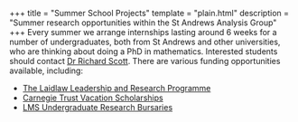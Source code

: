+++
title = "Summer School Projects"
template = "plain.html"
description = "Summer research opportunities within the St Andrews Analysis Group"
+++
Every summer we arrange internships lasting around 6 weeks for a number of undergraduates, both from St Andrews and other universities, who are thinking about doing a PhD in mathematics. Interested students should contact [Dr Richard Scott](mailto:rks4@st-andrews.ac.uk).
There are various funding opportunities available, including:
- [The Laidlaw Leadership and Research Programme](https://laidlaw.wp.st-andrews.ac.uk/)
- [Carnegie Trust Vacation Scholarships](https://www.carnegie-trust.org/award-schemes/vacation-scholarships/)
- [LMS Undergraduate Research Bursaries](https://www.lms.ac.uk/grants/undergraduate-research-bursaries)
